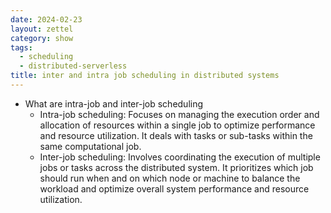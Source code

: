 ```yaml
---
date: 2024-02-23
layout: zettel
category: show
tags:
  - scheduling
  - distributed-serverless
title: inter and intra job scheduling in distributed systems
---
```

- What are intra-job and inter-job scheduling 
	- Intra-job scheduling: Focuses on managing the execution order and allocation of resources within a single job to optimize performance and resource utilization. It deals with tasks or sub-tasks within the same computational job.
	- Inter-job scheduling: Involves coordinating the execution of multiple jobs or tasks across the distributed system. It prioritizes which job should run when and on which node or machine to balance the workload and optimize overall system performance and resource utilization.